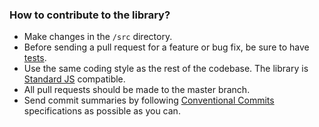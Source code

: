 ### How to contribute to the library?

- Make changes in the `/src` directory.
- Before sending a pull request for a feature or bug fix, be sure to have [tests](https://github.com/hsynlms/empty-utils/blob/master/test.js).
- Use the same coding style as the rest of the codebase. The library is [Standard JS](https://standardjs.com/) compatible.
- All pull requests should be made to the master branch.
- Send commit summaries by following [Conventional Commits](https://www.conventionalcommits.org/en/v1.0.0/#specification) specifications as possible as you can.
